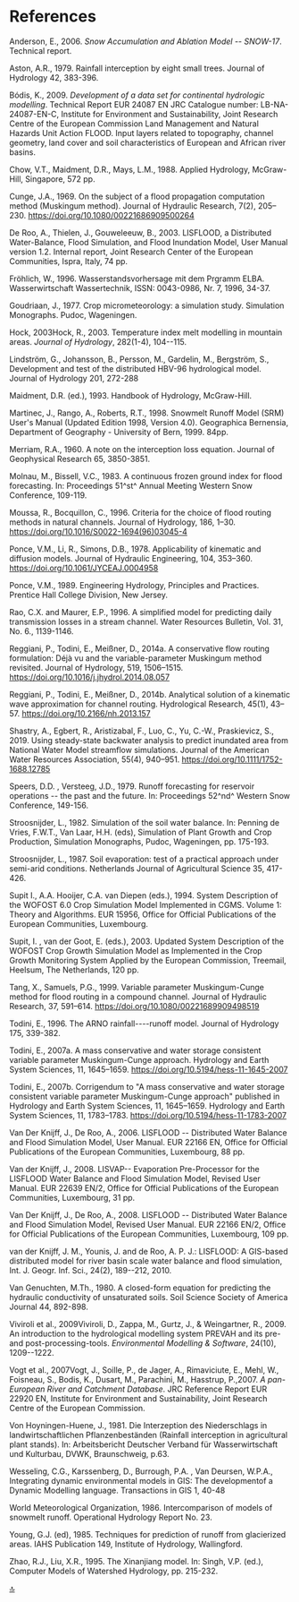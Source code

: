 # References

Anderson, E., 2006. *Snow Accumulation and Ablation Model -- SNOW-17*. Technical report.

Aston, A.R., 1979. Rainfall interception by eight small trees. Journal of Hydrology 42, 383-396.

Bódis, K., 2009. *Development of a data set for continental hydrologic modelling*. Technical Report EUR 24087 EN JRC Catalogue number: LB-NA-24087-EN-C, Institute for Environment and Sustainability, Joint Research Centre of the European Commission Land Management and Natural Hazards Unit Action FLOOD. Input layers related to topography, channel geometry, land cover and soil characteristics of European and African river basins.

Chow, V.T., Maidment, D.R., Mays, L.M., 1988. Applied Hydrology, McGraw-Hill, Singapore, 572 pp.

Cunge, J.A., 1969. On the subject of a flood propagation computation method (Muskingum method). Journal of Hydraulic Research, 7(2), 205–230. https://doi.org/10.1080/00221686909500264

De Roo, A., Thielen, J., Gouweleeuw, B., 2003. LISFLOOD, a Distributed Water-Balance, Flood Simulation, and Flood Inundation Model, User Manual version 1.2. Internal report, Joint Research Center of the European Communities, Ispra, Italy, 74 pp.

Fröhlich, W., 1996. Wasserstandsvorhersage mit dem Prgramm ELBA. Wasserwirtschaft Wassertechnik, ISSN: 0043-0986, Nr. 7, 1996, 34-37.

Goudriaan, J., 1977. Crop micrometeorology: a simulation study. Simulation Monographs. Pudoc, Wageningen.

Hock, 2003Hock, R., 2003. Temperature index melt modelling in mountain areas. *Journal of Hydrology*, 282(1-4), 104--115.

Lindström, G., Johansson, B., Persson, M., Gardelin, M., Bergström, S., Development and test of the distributed HBV-96 hydrological model. Journal of Hydrology 201, 272-288

Maidment, D.R. (ed.), 1993. Handbook of Hydrology, McGraw-Hill.

Martinec, J., Rango, A., Roberts, R.T., 1998. Snowmelt Runoff Model (SRM) User\'s Manual (Updated Edition 1998, Version 4.0). Geographica Bernensia, Department of Geography - University of Bern, 1999. 84pp.

Merriam, R.A., 1960. A note on the interception loss equation. Journal of Geophysical Research 65, 3850-3851.

Molnau, M., Bissell, V.C., 1983. A continuous frozen ground index for flood forecasting. In: Proceedings 51^st^ Annual Meeting Western Snow Conference, 109-119.

Moussa, R., Bocquillon, C., 1996. Criteria for the choice of flood routing methods in natural channels. Journal of Hydrology, 186, 1–30. https://doi.org/10.1016/S0022-1694(96)03045-4

Ponce, V.M., Li, R., Simons, D.B., 1978. Applicability of kinematic and diffusion models. Journal of Hydraulic Engineering, 104, 353–360. https://doi.org/10.1061/JYCEAJ.0004958

Ponce, V.M., 1989. Engineering Hydrology, Principles and Practices. Prentice Hall College Division, New Jersey.

Rao, C.X. and Maurer, E.P., 1996. A simplified model for predicting daily transmission losses in a stream channel. Water Resources Bulletin, Vol. 31, No. 6., 1139-1146.

Reggiani, P., Todini, E., Meißner, D., 2014a. A conservative flow routing formulation: Déjà vu and the variable-parameter Muskingum method revisited. Journal of Hydrology, 519, 1506–1515. https://doi.org/10.1016/j.jhydrol.2014.08.057

Reggiani, P., Todini, E., Meißner, D., 2014b. Analytical solution of a kinematic wave approximation for channel routing. Hydrological Research, 45(1), 43–57. https://doi.org/10.2166/nh.2013.157

Shastry, A., Egbert, R., Aristizabal, F., Luo, C., Yu, C.-W., Praskievicz, S., 2019. Using steady-state backwater analysis to predict inundated area from National Water Model streamflow simulations. Journal of the American Water Resources Association, 55(4), 940–951. https://doi.org/10.1111/1752-1688.12785

Speers, D.D. , Versteeg, J.D., 1979. Runoff forecasting for reservoir operations -- the past and the future. In: Proceedings 52^nd^ Western Snow Conference, 149-156.

Stroosnijder, L., 1982. Simulation of the soil water balance. In: Penning de Vries, F.W.T., Van Laar, H.H. (eds), Simulation of Plant Growth and Crop Production, Simulation Monographs, Pudoc, Wageningen, pp. 175-193.

Stroosnijder, L., 1987. Soil evaporation: test of a practical approach under semi-arid conditions. Netherlands Journal of Agricultural Science 35, 417-426.

Supit I., A.A. Hooijer, C.A. van Diepen (eds.), 1994. System Description of the WOFOST 6.0 Crop Simulation Model Implemented in CGMS. Volume 1: Theory and Algorithms. EUR 15956, Office for Official Publications of the European Communities, Luxembourg.

Supit, I. , van der Goot, E. (eds.), 2003. Updated System Description of the WOFOST Crop Growth Simulation Model as Implemented in the Crop Growth Monitoring System Applied by the European Commission, Treemail, Heelsum, The Netherlands, 120 pp.

Tang, X., Samuels, P.G., 1999. Variable parameter Muskingum-Cunge method for flood routing in a compound channel. Journal of Hydraulic Research, 37, 591–614. https://doi.org/10.1080/00221689909498519

Todini, E., 1996. The ARNO rainfall----runoff model. Journal of Hydrology 175, 339-382.

Todini, E., 2007a. A mass conservative and water storage consistent variable parameter Muskingum-Cunge approach. Hydrology and Earth System Sciences, 11, 1645–1659. https://doi.org/10.5194/hess-11-1645-2007

Todini, E., 2007b. Corrigendum to "A mass conservative and water storage consistent variable parameter Muskingum-Cunge approach" published in Hydrology and Earth System Sciences, 11, 1645–1659. Hydrology and Earth System Sciences, 11, 1783–1783. https://doi.org/10.5194/hess-11-1783-2007

Van Der Knijff, J., De Roo, A., 2006. LISFLOOD -- Distributed Water Balance and Flood Simulation Model, User Manual. EUR 22166 EN, Office for Official Publications of the European Communities, Luxembourg, 88
pp.

Van der Knijff, J., 2008. LISVAP-- Evaporation Pre-Processor for the LISFLOOD Water Balance and Flood Simulation Model, Revised User Manual. EUR 22639 EN/2, Office for Official Publications of the European Communities, Luxembourg, 31 pp.

Van Der Knijff, J., De Roo, A., 2008. LISFLOOD -- Distributed Water Balance and Flood Simulation Model, Revised User Manual. EUR 22166 EN/2, Office for Official Publications of the European Communities, Luxembourg, 109 pp.

van der Knijff, J. M., Younis, J. and de Roo, A. P. J.: LISFLOOD: A GIS-based distributed model for river basin scale water balance and flood simulation, Int. J. Geogr. Inf. Sci., 24(2), 189--212, 2010.

Van Genuchten, M.Th., 1980. A closed-form equation for predicting the hydraulic conductivity of unsaturated soils. Soil Science Society of America Journal 44, 892-898.

Viviroli et al., 2009Viviroli, D., Zappa, M., Gurtz, J., & Weingartner, R., 2009. An introduction to the hydrological modelling system PREVAH and its pre- and post-processing-tools. *Environmental Modelling & Software*, 24(10), 1209--1222.

Vogt et al., 2007Vogt, J., Soille, P., de Jager, A., Rimaviciute, E., Mehl, W., Foisneau, S., Bodis, K., Dusart, M., Parachini, M., Hasstrup, P.,2007. *A pan-European River and Catchment Database*. JRC Reference Report EUR 22920 EN, Institute for Environment and Sustainability, Joint Research Centre of the European Commission.

Von Hoyningen-Huene, J., 1981. Die Interzeption des Niederschlags in landwirtschaftlichen Pflanzenbeständen (Rainfall interception in agricultural plant stands). In: Arbeitsbericht Deutscher Verband für Wasserwirtschaft und Kulturbau, DVWK, Braunschweig, p.63.

Wesseling, C.G., Karssenberg, D., Burrough, P.A. , Van Deursen, W.P.A., Integrating dynamic environmental models in GIS: The developmentof a Dynamic Modelling language. Transactions in GIS 1, 40-48

World Meteorological Organization, 1986. Intercomparison of models of snowmelt runoff. Operational Hydrology Report No. 23.

Young, G.J. (ed), 1985. Techniques for prediction of runoff from glacierized areas. IAHS Publication 149, Institute of Hydrology, Wallingford.

Zhao, R.J., Liu, X.R., 1995. The Xinanjiang model. In: Singh, V.P. (ed.), Computer Models of Watershed Hydrology, pp. 215-232.

[🔝](#top)
